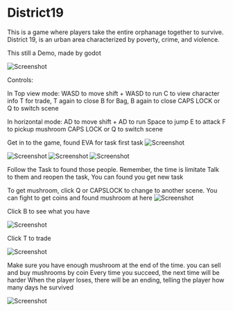 # District19
 
 This is a game where players take the entire orphanage together to survive. District 19, is an urban area characterized by poverty, crime, and violence.

 This still a Demo, made by godot

![Screenshot](https://wd99xpy.neocities.org/Direct%2019/%E5%B1%8F%E5%B9%95%E6%88%AA%E5%9B%BE%202023-04-03%20144943.png)

Controls:

In Top view mode:
WASD to move
shift + WASD to run
C to view character info
T for trade, T again to close
B for Bag, B again to close
CAPS LOCK or Q to switch scene

In horizontal mode:
AD to move
shift + AD to run
Space to jump
E to attack
F to pickup mushroom
CAPS LOCK or Q to switch scene

Get in to the game, found EVA for task first task
![Screenshot](https://wd99xpy.neocities.org/Direct%2019/%E5%B1%8F%E5%B9%95%E6%88%AA%E5%9B%BE%202023-04-03%20150126.png)

![Screenshot](https://wd99xpy.neocities.org/Direct%2019/%E5%B1%8F%E5%B9%95%E6%88%AA%E5%9B%BE%202023-04-03%20150419.png)
![Screenshot](https://wd99xpy.neocities.org/Direct%2019/%E5%B1%8F%E5%B9%95%E6%88%AA%E5%9B%BE%202023-04-03%20150437.png)
![Screenshot](https://wd99xpy.neocities.org/Direct%2019/%E5%B1%8F%E5%B9%95%E6%88%AA%E5%9B%BE%202023-04-03%20150824.png)

Follow the Task to found those people. Remember, the time is limitate
Talk to them and reopen the task, You can found you get new task

To get mushroom, click Q or CAPSLOCK to change to another scene. You can fight to get coins and found mushroom at here
![Screenshot](https://wd99xpy.neocities.org/Direct%2019/%E5%B1%8F%E5%B9%95%E6%88%AA%E5%9B%BE%202023-04-03%20151148.png)

Click B to see what you have

![Screenshot](https://wd99xpy.neocities.org/Direct%2019/%E5%B1%8F%E5%B9%95%E6%88%AA%E5%9B%BE%202023-04-03%20151321.png)

Click T to trade

![Screenshot](https://wd99xpy.neocities.org/Direct%2019/%E5%B1%8F%E5%B9%95%E6%88%AA%E5%9B%BE%202023-04-03%20151446.png)

Make sure you have enough mushroom at the end of the time. you can sell and buy mushrooms by coin
Every time you succeed, the next time will be harder
When the player loses, there will be an ending, telling the player how many days he survived

![Screenshot](https://wd99xpy.neocities.org/Direct%2019/%E5%B1%8F%E5%B9%95%E6%88%AA%E5%9B%BE%202023-04-03%20151833.png)